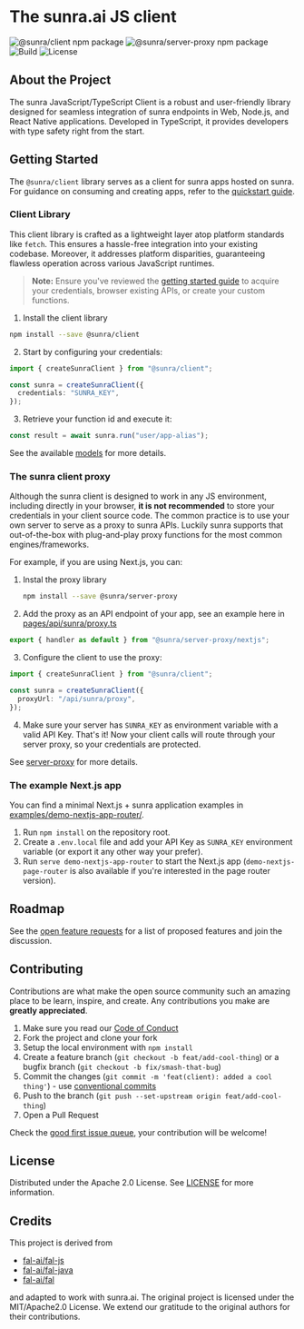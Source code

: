 # The sunra.ai JS client

![@sunra/client npm package](https://img.shields.io/npm/v/@sunra/client?color=%237527D7&label=client&style=flat-square)
![@sunra/server-proxy npm package](https://img.shields.io/npm/v/@sunra/server-proxy?color=%237527D7&label=proxy&style=flat-square)
![Build](https://img.shields.io/github/actions/workflow/status/sunra-ai/sunra-clients/build.yml?style=flat-square)
![License](https://img.shields.io/github/license/sunra-ai/sunra-clients?style=flat-square)

## About the Project

The sunra JavaScript/TypeScript Client is a robust and user-friendly library designed for seamless integration of sunra endpoints in Web, Node.js, and React Native applications. Developed in TypeScript, it provides developers with type safety right from the start.

## Getting Started

The `@sunra/client` library serves as a client for sunra apps hosted on sunra. For guidance on consuming and creating apps, refer to the [quickstart guide](https://docs.sunra.ai).

### Client Library

This client library is crafted as a lightweight layer atop platform standards like `fetch`. This ensures a hassle-free integration into your existing codebase. Moreover, it addresses platform disparities, guaranteeing flawless operation across various JavaScript runtimes.

> **Note:**
> Ensure you've reviewed the [getting started guide](https://docs.sunra.ai) to acquire your credentials, browser existing APIs, or create your custom functions.

1. Install the client library

  ```sh
  npm install --save @sunra/client
  ```

2. Start by configuring your credentials:

  ```typescript
  import { createSunraClient } from "@sunra/client";

  const sunra = createSunraClient({
    credentials: "SUNRA_KEY",
  });
  ```

3. Retrieve your function id and execute it:

  ```typescript
  const result = await sunra.run("user/app-alias");
  ```

See the available [models](https://sunra.ai/models) for more details.

### The sunra client proxy

Although the sunra client is designed to work in any JS environment, including directly in your browser, **it is not recommended** to store your credentials in your client source code. The common practice is to use your own server to serve as a proxy to sunra APIs. Luckily sunra supports that out-of-the-box with plug-and-play proxy functions for the most common engines/frameworks.

For example, if you are using Next.js, you can:

1. Instal the proxy library
   ```sh
   npm install --save @sunra/server-proxy
   ```
2. Add the proxy as an API endpoint of your app, see an example here in [pages/api/sunra/proxy.ts](https://github.com/sunra-ai/sunra-clients/blob/main/apps/demo-nextjs-page-router/pages/api/sunra/proxy.ts)

  ```typescript
  export { handler as default } from "@sunra/server-proxy/nextjs";
  ```

3. Configure the client to use the proxy:

  ```typescript
  import { createSunraClient } from "@sunra/client";

  const sunra = createSunraClient({
    proxyUrl: "/api/sunra/proxy",
  });
  ```

4. Make sure your server has `SUNRA_KEY` as environment variable with a valid API Key. That's it! Now your client calls will route through your server proxy, so your credentials are protected.

See [server-proxy](./server-proxy/) for more details.

### The example Next.js app

You can find a minimal Next.js + sunra application examples in [examples/demo-nextjs-app-router/](https://github.com/sunra-ai/sunra-clients/blob/main/examples/demo-nextjs-app-router).

1. Run `npm install` on the repository root.
2. Create a `.env.local` file and add your API Key as `SUNRA_KEY` environment variable (or export it any other way your prefer).
3. Run `serve demo-nextjs-app-router` to start the Next.js app (`demo-nextjs-page-router` is also available if you're interested in the page router version).

## Roadmap

See the [open feature requests](https://github.com/sunra-ai/sunra-clients/labels/enhancement) for a list of proposed features and join the discussion.

## Contributing

Contributions are what make the open source community such an amazing place to be learn, inspire, and create. Any contributions you make are **greatly appreciated**.

1. Make sure you read our [Code of Conduct](https://github.com/sunra-ai/sunra-clients/blob/main/CODE_OF_CONDUCT.md)
2. Fork the project and clone your fork
3. Setup the local environment with `npm install`
4. Create a feature branch (`git checkout -b feat/add-cool-thing`) or a bugfix branch (`git checkout -b fix/smash-that-bug`)
5. Commit the changes (`git commit -m 'feat(client): added a cool thing'`) - use [conventional commits](https://conventionalcommits.org)
6. Push to the branch (`git push --set-upstream origin feat/add-cool-thing`)
7. Open a Pull Request

Check the [good first issue queue](https://github.com/sunra-ai/sunra-clients/labels/good+first+issue), your contribution will be welcome!

## License

Distributed under the Apache 2.0 License. See [LICENSE](https://github.com/sunra-ai/sunra-clients/blob/main/LICENSE) for more information.

## Credits

This project is derived from

- [fal-ai/fal-js](https://github.com/fal-ai/fal-js)
- [fal-ai/fal-java](https://github.com/fal-ai/fal-java)
- [fal-ai/fal](https://github.com/fal-ai/fal/tree/main/projects/fal_client)

and adapted to work with sunra.ai. The original project is licensed under the MIT/Apache2.0 License. We extend our gratitude to the original authors for their contributions.

